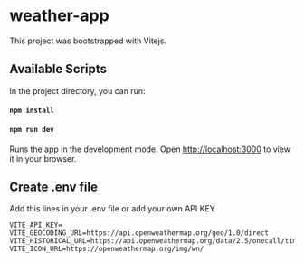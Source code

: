 # weather-app

This project was bootstrapped with Vitejs.

## Available Scripts

In the project directory, you can run:


#### `npm install`

#### `npm run dev`


Runs the app in the development mode. Open [http://localhost:3000](http://localhost:3000) to view it in your browser.


## Create .env file

Add this lines in your .env file or add your own API KEY

```
VITE_API_KEY=
VITE_GEOCODING_URL=https://api.openweathermap.org/geo/1.0/direct
VITE_HISTORICAL_URL=https://api.openweathermap.org/data/2.5/onecall/timemachine
VITE_ICON_URL=https://openweathermap.org/img/wn/
```
